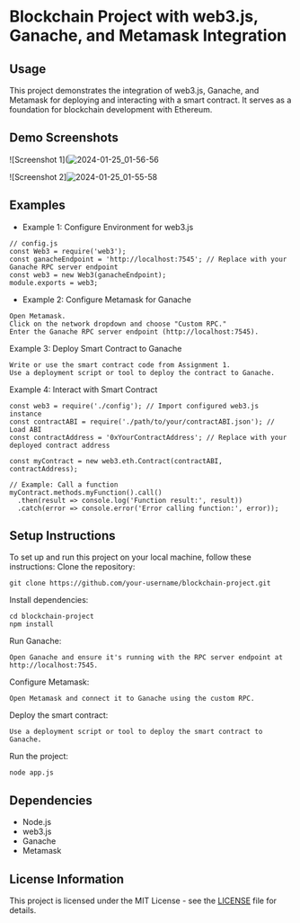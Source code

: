 # Blockchain Project with web3.js, Ganache, and Metamask Integration

## Usage

This project demonstrates the integration of web3.js, Ganache, and Metamask for deploying and interacting with a smart contract. It serves as a foundation for blockchain development with Ethereum.

## Demo Screenshots

![Screenshot 1](![2024-01-25_01-56-56](https://github.com/Amina899/as2Blockchain/assets/147087740/88ca47d8-e242-40d9-b26f-d2a7b1a299ff)

![Screenshot 2]![2024-01-25_01-55-58](https://github.com/Amina899/as2Blockchain/assets/147087740/76b40974-5c4e-4a68-8138-139bd374f2c7)


## Examples

- Example 1: Configure Environment for web3.js

```
// config.js
const Web3 = require('web3');
const ganacheEndpoint = 'http://localhost:7545'; // Replace with your Ganache RPC server endpoint
const web3 = new Web3(ganacheEndpoint);
module.exports = web3;
```
- Example 2: Configure Metamask for Ganache

```
Open Metamask.
Click on the network dropdown and choose "Custom RPC."
Enter the Ganache RPC server endpoint (http://localhost:7545).
```
Example 3: Deploy Smart Contract to Ganache
```
Write or use the smart contract code from Assignment 1.
Use a deployment script or tool to deploy the contract to Ganache.
```
Example 4: Interact with Smart Contract
```
const web3 = require('./config'); // Import configured web3.js instance
const contractABI = require('./path/to/your/contractABI.json'); // Load ABI
const contractAddress = '0xYourContractAddress'; // Replace with your deployed contract address

const myContract = new web3.eth.Contract(contractABI, contractAddress);

// Example: Call a function
myContract.methods.myFunction().call()
  .then(result => console.log('Function result:', result))
  .catch(error => console.error('Error calling function:', error));

```
## Setup Instructions
To set up and run this project on your local machine, follow these instructions:
Clone the repository:
```
git clone https://github.com/your-username/blockchain-project.git
```
Install dependencies:
```
cd blockchain-project
npm install
```
Run Ganache:
```
Open Ganache and ensure it's running with the RPC server endpoint at http://localhost:7545.
```
Configure Metamask:
```
Open Metamask and connect it to Ganache using the custom RPC.
```
Deploy the smart contract:
```
Use a deployment script or tool to deploy the smart contract to Ganache.
```
Run the project:
```
node app.js
```
## Dependencies

- Node.js
- web3.js
- Ganache
- Metamask

## License Information

This project is licensed under the MIT License - see the [LICENSE](LICENSE) file for details.
